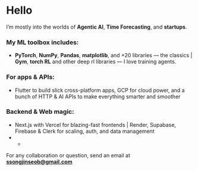 # Hello
I’m mostly into the worlds of **Agentic AI**, **Time Forecasting**, and **startups**.
### My ML toolbox includes:
- **PyTorch**, **NumPy**, **Pandas**, **matplotlib**, and +20 libraries — the classics | **Gym**, **torch RL** and other deep rl libraries —  I love training agents.
### For apps & APIs:
- Flutter to build slick cross-platform apps, GCP for cloud power, and a bunch of HTTP & AI APIs to make everything smarter and smoother
### Backend & Web magic:
- Next.js with Vercel for blazing-fast frontends | Render, Supabase, Firebase & Clerk for scaling, auth, and data management
- -
For any collaboration or question, send an email at **ssongjinseob@gmail.com**

